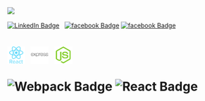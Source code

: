 
<img src="https://media.giphy.com/media/aUrDJsimOMZbYmwUL6/giphy.gif" width="100" height="">
 </h1>

<a href="https://www.linkedin.com/in/saed-mohomed"><img src="https://img.shields.io/badge/LinkedIn-blue?style=for-the-badge&logo=linkedin&logoColor=white" alt="LinkedIn Badge"></a> &nbsp;
<a href="https://www.facebook.com/sxabo"><img src="https://img.shields.io/badge/Facebook-blue?style=for-the-badge&logo=facebook&logoColor=white" alt="facebook Badge"></a> 
<a href="https://www.instagram.com/saeed_mohomed/"><img src="https://img.shields.io/badge/Instagram-red?style=for-the-badge&logo=instagram&logoColor=white" alt="facebook Badge"></a>
<h1 background="yellow">

<img src="https://github.com/devicons/devicon/blob/master/icons/react/react-original-wordmark.svg" title="Rect" alt="React" width="40" height="40"/>&nbsp;
<img src="https://github.com/devicons/devicon/blob/master/icons/express/express-original-wordmark.svg" title="Express" alt="Spring" width="40" height="40" Color="white"/>&nbsp;
<img src="https://github.com/devicons/devicon/blob/master/icons/nodejs/nodejs-original.svg" title="Node Js" alt="Material UI" width="40" height="40"/> &nbsp;

![Webpack Badge](https://img.shields.io/badge/-Webpack-5FC8F8?style=for-the-badge&labelColor=white&logo=webpack)
![React Badge](https://img.shields.io/badge/-React-blue?style=for-the-badge&labelColor=white&logo=react&logoColor=blue)
 
<!-- ![](https://github-readme-stats.vercel.app/api/top-langs/?username=saedMuhamed&theme=dark&hide_border=false&include_all_commits=true&count_private=true&layout=compact)


 
<!-- [![Top Langs](https://github-readme-stats.vercel.app/api/top-langs/?username=saedMuhamed&layout=compact)](https://github.com/saedMuhamed/github-readme-stats)



<!--
###  UI/U
###  Tech Geek 🤗 
**saedMuhamed/saedMuhamed is a ✨ _special_ ✨ repository because its `README.md` (this file) appears on your GitHub profile.

Here are some ideas to get you started
- 
- g ...
- 👯 I’m looking to collaborate on 
- 🤔 I’m looking for help with . 
- 💬 Ask me about 
- 📫 How to reach me: 
- 😄 Proouns: ..
- ⚡ 

-->

